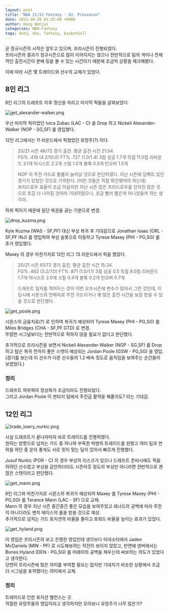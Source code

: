 ```yaml
---
layout: post
title: "NBA 21/22 Fantasy - 02. Preseason"
date: 2021-10-20 01:25:00 +0900
author: Hong Wonjun
categories: NBA-Fantasy
tags: data, nba, fantasy, basketball
---
```


곧 정규시즌의 시작은 앞두고 있으며, 프리시즌이 진행되었다.  
프리시즌의 결과가 정규시즌으로 많이 이어지지는 않으나 전반적으로 팀의 색이나 전체적인 출전시간이 분배 등을 볼 수 있는 시간이기 때문에 조금씩 상황을 체크해봤다.

이에 따라 시즌 몇 트레이드와 선수의 교체가 있었다.

## 8인 리그

8인 리그의 드래프트 이후 정신을 차리고 마지막 픽들을 살펴보았다.

![get_alexander-walker.png](../../assets/post-images/2021-10-21/get_alexander-walker.png)

우선 마지막 픽이었던 Ivica Zubac (LAC - C) 을 Drop 하고 Nickeil Alexander-Walker (NOP - SG,SF) 를 영입했다.

12인 리그에서는 11 라운드에서 픽했었던 유망주(?) 이다.  

> 20/21 시즌 46/72 경기 출전. 평균 출전 시간 21:54.  
> FG% .419 (4.2/10.0) FT% .727 (1.0/1.4) 3점 성공 1.7개 득점 11.0점 리바운드 3.1개 어시스트 2.2개 스틸 1.0개 블록 0.5개 턴오버 1.5개
> 
> NOP 의 주전 가드로 볼륨이 늘어날 것으로 판단하였다. 지난 시즌에 임팩트 있던 경기가 있었던 것으로 기억한다. (이런 것들은 직접 확인했어야 하는데)  
> 프리드로우 효율이 조금 아쉽지만 지난 시즌 많은 프리드로우를 던지진 않은 것으로 조금 더 나아질 것이라 기대하였으나, 조금 빨리 뽑은게 아니었을까 하는 생각이.

하위 픽이기 때문에 일단 복권을 긁는 기분으로 변경.  

![drop_kuzma.png](../../assets/post-images/2021-10-21/drop_kuzma.png)

Kyle Kuzma (WAS - SF,PF) 대신 부상 복귀 후 기대감으로 Jonathan Isaac (ORL - SF,PF INJ) 를 영입하여 부상 슬롯으로 이동하고 Tyrese Maxey (PHI - PG,SG) 를 추가 영입했다.

Maxey 의 경우 마찬가지로 12인 리그 13 라운드에서 픽을 했었다.

> 20/21 시즌 61/72 경기 출전. 평균 출전 시간 15:24.  
> FG% .462 (3.2/7.0) FT% .871 (1.0/1.1) 3점 성공 0.5 득점 8.0점 리바운드 1.7개 어시스트 2.0개 스틸 0.4개 블록 0.2개 턴오버 0.7개
> 
> 드래프트 일자를 적어두는 것이 이번 오프시즌에 변수가 많아서 그런 것인데, 이 당시에 시몬스의 언해피로 주전 가드이거나 꽤 많은 출전 시간을 보장 받을 수 있을 것으로 판단했다.  

![get_poole.png](../../assets/post-images/2021-10-21/get_poole.png)

시몬스의 금융치료(?) 로 인하여 복귀가 예상되어 Tyrese Maxey (PHI - PG,SG) 를 Miles Bridges (CHA - SF,PF GTD) 로 변경.  
뚜렸한 시그널보다는 전반적으로 픽하지 않을 필요가 없다고 판단했다.

추가적으로 프리시즌을 보면서 Nickeil Alexander-Walker (NOP - SG,SF) 를 Drop 하고 탐슨 복귀 전까지 좋은 스탯이 예상되는 Jordan Poole (GSW - PG,SG) 을 영입.  
(경기를 보는데 이 선수가 다른 선수들의 1.2 배속 정도로 움직임을 보여주는 순간들이 보였었다.)

### 정리

드래프트 하위픽의 정상화가 조금이라도 진행되었다.  
그리고 Jordan Poole 이 판타지 팀에서 주전급 활약을 해줄지도? 라는 기대감.

## 12인 리그

![trade_lowry_nurkic.png](../../assets/post-images/2021-10-21/trade_lowry_nurkic.png)

사실 드래프트가 끝나자마자 바로 트레이드를 진행하였다.  
원하는 방향으로 넘치는 가드 중 하나와 부족한 빅맨의 트레이드를 원했고 여러 팀과 연락을 하던 중 운이 좋게도 서로 핏이 맞는 딜이 있어서 빠르게 진행했다.

Jusuf Nurkic (POR - C) 의 경우 부상의 리스크가 있으나 드래프트 준비시에도 픽을 하려던 선수였고 부상을 감안하더라도 시즌아웃 정도의 부상만 아니라면 전반적으로 괜찮은 스탯이라고 판단했다.

![get_mann.png](../../assets/post-images/2021-10-21/get_mann.png)

8인 리그와 마찬가지로 시몬스의 복귀가 예상되어 Maxey 를 Tyrese Maxey (PHI - PG,SG) 를 Terance Mann (LAC - SF) 으로 교체.  
Mann 의 경우 지난 시즌 중간중간 좋은 모습을 보여주었고 레너드의 공백에 따라 주전이 아니더라도 벤치 에이스의 롤을 받을 것으로 예상.  
추가적으로 넘치는 가드 포지션의 비율을 줄이고 포워드 비율을 높이는 효과가 있었다.

![get_hyland.png](../../assets/post-images/2021-10-21/get_hyland.png)

이 영입은 프리시즌의 보고 진행한 영입인데 생각보다 미네소타에서 Jaden McDaniels (MIN - PF) 로 시도해보려는 작전이 보이지 않았고, 반면에 덴버에서는 Bones Hyland (DEN - PG,SG) 를 머레이의 공백을 채우는데 써보려는 의도가 있었다고 생각한다.  
당연히 프리시즌에 많은 의미를 부여할 필요는 없지만 기대치가 비슷한 상황에서 조금 더 시그널을 포착했다는 의미에서 교체.

### 정리

트레이드로 인한 포지션 밸런스는 굿.  
적절한 유망주들의 영입이라고 생각하지만 모아보니 유망주가 너무 많은가?  
